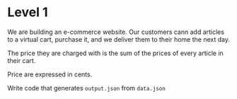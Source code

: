 # Level 1

We are building an e-commerce website. Our customers cann add articles to a virtual cart, purchase it, and we deliver them to their home the next day.

The price they are charged with is the sum of the prices of every article in their cart.

Price are expressed in cents.

Write code that generates `output.json` from `data.json`